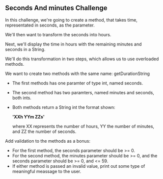 ## Seconds And minutes Challenge

In this challenge, we're going to create a method, that takes time, representated in seconds, as the parameter.

We'll then want to transform the seconds into hours.

Next, we'll display the time in hours with the remaining minutes and seconds in a String.

We'll do this transformation in two steps, which allows us to use overloaded methods.

We want to create two methods with the same name: getDurationString
- The first methods has one paramter of type int, named seconds.
- The second method has two paramters, named minutes and seconds, both ints.
- Both methods return a String int the format shown:

    <b> 'XXh YYm ZZs'</b>

    where XX represents the number of hours, YY the number of minutes, and ZZ the number of seconds.

Add validation to the methods as a bonus:
- For the first method, the seconds parameter should be >= 0.
- For the second method, the minutes parameter should be >= 0, and the seconds parameter should be >= 0, and <= 59.
- If either method is passed an invalid value, print out some type of meaningful meassage to the user.